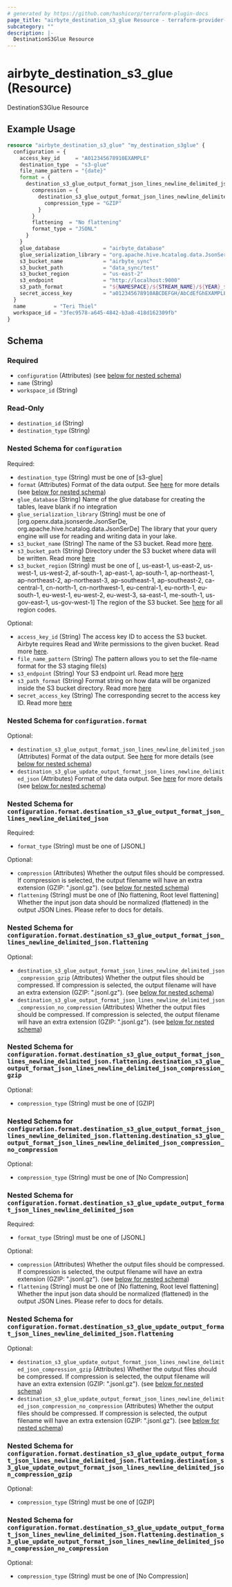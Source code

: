 ```yaml
---
# generated by https://github.com/hashicorp/terraform-plugin-docs
page_title: "airbyte_destination_s3_glue Resource - terraform-provider-airbyte"
subcategory: ""
description: |-
  DestinationS3Glue Resource
---
```


# airbyte_destination_s3_glue (Resource)

DestinationS3Glue Resource

## Example Usage

```terraform
resource "airbyte_destination_s3_glue" "my_destination_s3glue" {
  configuration = {
    access_key_id     = "A012345678910EXAMPLE"
    destination_type  = "s3-glue"
    file_name_pattern = "{date}"
    format = {
      destination_s3_glue_output_format_json_lines_newline_delimited_json = {
        compression = {
          destination_s3_glue_output_format_json_lines_newline_delimited_json_compression_gzip = {
            compression_type = "GZIP"
          }
        }
        flattening  = "No flattening"
        format_type = "JSONL"
      }
    }
    glue_database              = "airbyte_database"
    glue_serialization_library = "org.apache.hive.hcatalog.data.JsonSerDe"
    s3_bucket_name             = "airbyte_sync"
    s3_bucket_path             = "data_sync/test"
    s3_bucket_region           = "us-east-2"
    s3_endpoint                = "http://localhost:9000"
    s3_path_format             = "${NAMESPACE}/${STREAM_NAME}/${YEAR}_${MONTH}_${DAY}_${EPOCH}_"
    secret_access_key          = "a012345678910ABCDEFGH/AbCdEfGhEXAMPLEKEY"
  }
  name         = "Teri Thiel"
  workspace_id = "3fec9578-a645-4842-b3a8-418d162309fb"
}
```

<!-- schema generated by tfplugindocs -->
## Schema

### Required

- `configuration` (Attributes) (see [below for nested schema](#nestedatt--configuration))
- `name` (String)
- `workspace_id` (String)

### Read-Only

- `destination_id` (String)
- `destination_type` (String)

<a id="nestedatt--configuration"></a>
### Nested Schema for `configuration`

Required:

- `destination_type` (String) must be one of [s3-glue]
- `format` (Attributes) Format of the data output. See <a href="https://docs.airbyte.com/integrations/destinations/s3/#supported-output-schema">here</a> for more details (see [below for nested schema](#nestedatt--configuration--format))
- `glue_database` (String) Name of the glue database for creating the tables, leave blank if no integration
- `glue_serialization_library` (String) must be one of [org.openx.data.jsonserde.JsonSerDe, org.apache.hive.hcatalog.data.JsonSerDe]
The library that your query engine will use for reading and writing data in your lake.
- `s3_bucket_name` (String) The name of the S3 bucket. Read more <a href="https://docs.aws.amazon.com/AmazonS3/latest/userguide/create-bucket-overview.html">here</a>.
- `s3_bucket_path` (String) Directory under the S3 bucket where data will be written. Read more <a href="https://docs.airbyte.com/integrations/destinations/s3#:~:text=to%20format%20the-,bucket%20path,-%3A">here</a>
- `s3_bucket_region` (String) must be one of [, us-east-1, us-east-2, us-west-1, us-west-2, af-south-1, ap-east-1, ap-south-1, ap-northeast-1, ap-northeast-2, ap-northeast-3, ap-southeast-1, ap-southeast-2, ca-central-1, cn-north-1, cn-northwest-1, eu-central-1, eu-north-1, eu-south-1, eu-west-1, eu-west-2, eu-west-3, sa-east-1, me-south-1, us-gov-east-1, us-gov-west-1]
The region of the S3 bucket. See <a href="https://docs.aws.amazon.com/AWSEC2/latest/UserGuide/using-regions-availability-zones.html#concepts-available-regions">here</a> for all region codes.

Optional:

- `access_key_id` (String) The access key ID to access the S3 bucket. Airbyte requires Read and Write permissions to the given bucket. Read more <a href="https://docs.aws.amazon.com/general/latest/gr/aws-sec-cred-types.html#access-keys-and-secret-access-keys">here</a>.
- `file_name_pattern` (String) The pattern allows you to set the file-name format for the S3 staging file(s)
- `s3_endpoint` (String) Your S3 endpoint url. Read more <a href="https://docs.aws.amazon.com/general/latest/gr/s3.html#:~:text=Service%20endpoints-,Amazon%20S3%20endpoints,-When%20you%20use">here</a>
- `s3_path_format` (String) Format string on how data will be organized inside the S3 bucket directory. Read more <a href="https://docs.airbyte.com/integrations/destinations/s3#:~:text=The%20full%20path%20of%20the%20output%20data%20with%20the%20default%20S3%20path%20format">here</a>
- `secret_access_key` (String) The corresponding secret to the access key ID. Read more <a href="https://docs.aws.amazon.com/general/latest/gr/aws-sec-cred-types.html#access-keys-and-secret-access-keys">here</a>

<a id="nestedatt--configuration--format"></a>
### Nested Schema for `configuration.format`

Optional:

- `destination_s3_glue_output_format_json_lines_newline_delimited_json` (Attributes) Format of the data output. See <a href="https://docs.airbyte.com/integrations/destinations/s3/#supported-output-schema">here</a> for more details (see [below for nested schema](#nestedatt--configuration--format--destination_s3_glue_output_format_json_lines_newline_delimited_json))
- `destination_s3_glue_update_output_format_json_lines_newline_delimited_json` (Attributes) Format of the data output. See <a href="https://docs.airbyte.com/integrations/destinations/s3/#supported-output-schema">here</a> for more details (see [below for nested schema](#nestedatt--configuration--format--destination_s3_glue_update_output_format_json_lines_newline_delimited_json))

<a id="nestedatt--configuration--format--destination_s3_glue_output_format_json_lines_newline_delimited_json"></a>
### Nested Schema for `configuration.format.destination_s3_glue_output_format_json_lines_newline_delimited_json`

Required:

- `format_type` (String) must be one of [JSONL]

Optional:

- `compression` (Attributes) Whether the output files should be compressed. If compression is selected, the output filename will have an extra extension (GZIP: ".jsonl.gz"). (see [below for nested schema](#nestedatt--configuration--format--destination_s3_glue_output_format_json_lines_newline_delimited_json--compression))
- `flattening` (String) must be one of [No flattening, Root level flattening]
Whether the input json data should be normalized (flattened) in the output JSON Lines. Please refer to docs for details.

<a id="nestedatt--configuration--format--destination_s3_glue_output_format_json_lines_newline_delimited_json--compression"></a>
### Nested Schema for `configuration.format.destination_s3_glue_output_format_json_lines_newline_delimited_json.flattening`

Optional:

- `destination_s3_glue_output_format_json_lines_newline_delimited_json_compression_gzip` (Attributes) Whether the output files should be compressed. If compression is selected, the output filename will have an extra extension (GZIP: ".jsonl.gz"). (see [below for nested schema](#nestedatt--configuration--format--destination_s3_glue_output_format_json_lines_newline_delimited_json--flattening--destination_s3_glue_output_format_json_lines_newline_delimited_json_compression_gzip))
- `destination_s3_glue_output_format_json_lines_newline_delimited_json_compression_no_compression` (Attributes) Whether the output files should be compressed. If compression is selected, the output filename will have an extra extension (GZIP: ".jsonl.gz"). (see [below for nested schema](#nestedatt--configuration--format--destination_s3_glue_output_format_json_lines_newline_delimited_json--flattening--destination_s3_glue_output_format_json_lines_newline_delimited_json_compression_no_compression))

<a id="nestedatt--configuration--format--destination_s3_glue_output_format_json_lines_newline_delimited_json--flattening--destination_s3_glue_output_format_json_lines_newline_delimited_json_compression_gzip"></a>
### Nested Schema for `configuration.format.destination_s3_glue_output_format_json_lines_newline_delimited_json.flattening.destination_s3_glue_output_format_json_lines_newline_delimited_json_compression_gzip`

Optional:

- `compression_type` (String) must be one of [GZIP]


<a id="nestedatt--configuration--format--destination_s3_glue_output_format_json_lines_newline_delimited_json--flattening--destination_s3_glue_output_format_json_lines_newline_delimited_json_compression_no_compression"></a>
### Nested Schema for `configuration.format.destination_s3_glue_output_format_json_lines_newline_delimited_json.flattening.destination_s3_glue_output_format_json_lines_newline_delimited_json_compression_no_compression`

Optional:

- `compression_type` (String) must be one of [No Compression]




<a id="nestedatt--configuration--format--destination_s3_glue_update_output_format_json_lines_newline_delimited_json"></a>
### Nested Schema for `configuration.format.destination_s3_glue_update_output_format_json_lines_newline_delimited_json`

Required:

- `format_type` (String) must be one of [JSONL]

Optional:

- `compression` (Attributes) Whether the output files should be compressed. If compression is selected, the output filename will have an extra extension (GZIP: ".jsonl.gz"). (see [below for nested schema](#nestedatt--configuration--format--destination_s3_glue_update_output_format_json_lines_newline_delimited_json--compression))
- `flattening` (String) must be one of [No flattening, Root level flattening]
Whether the input json data should be normalized (flattened) in the output JSON Lines. Please refer to docs for details.

<a id="nestedatt--configuration--format--destination_s3_glue_update_output_format_json_lines_newline_delimited_json--compression"></a>
### Nested Schema for `configuration.format.destination_s3_glue_update_output_format_json_lines_newline_delimited_json.flattening`

Optional:

- `destination_s3_glue_update_output_format_json_lines_newline_delimited_json_compression_gzip` (Attributes) Whether the output files should be compressed. If compression is selected, the output filename will have an extra extension (GZIP: ".jsonl.gz"). (see [below for nested schema](#nestedatt--configuration--format--destination_s3_glue_update_output_format_json_lines_newline_delimited_json--flattening--destination_s3_glue_update_output_format_json_lines_newline_delimited_json_compression_gzip))
- `destination_s3_glue_update_output_format_json_lines_newline_delimited_json_compression_no_compression` (Attributes) Whether the output files should be compressed. If compression is selected, the output filename will have an extra extension (GZIP: ".jsonl.gz"). (see [below for nested schema](#nestedatt--configuration--format--destination_s3_glue_update_output_format_json_lines_newline_delimited_json--flattening--destination_s3_glue_update_output_format_json_lines_newline_delimited_json_compression_no_compression))

<a id="nestedatt--configuration--format--destination_s3_glue_update_output_format_json_lines_newline_delimited_json--flattening--destination_s3_glue_update_output_format_json_lines_newline_delimited_json_compression_gzip"></a>
### Nested Schema for `configuration.format.destination_s3_glue_update_output_format_json_lines_newline_delimited_json.flattening.destination_s3_glue_update_output_format_json_lines_newline_delimited_json_compression_gzip`

Optional:

- `compression_type` (String) must be one of [GZIP]


<a id="nestedatt--configuration--format--destination_s3_glue_update_output_format_json_lines_newline_delimited_json--flattening--destination_s3_glue_update_output_format_json_lines_newline_delimited_json_compression_no_compression"></a>
### Nested Schema for `configuration.format.destination_s3_glue_update_output_format_json_lines_newline_delimited_json.flattening.destination_s3_glue_update_output_format_json_lines_newline_delimited_json_compression_no_compression`

Optional:

- `compression_type` (String) must be one of [No Compression]


